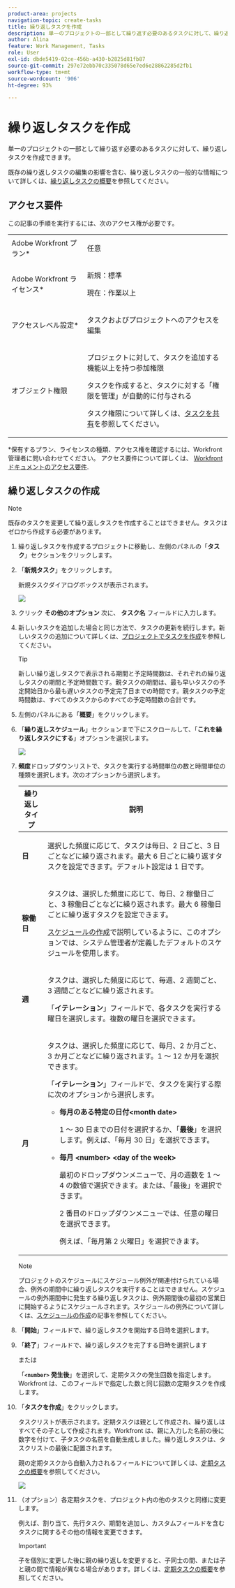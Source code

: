 ```yaml
---
product-area: projects
navigation-topic: create-tasks
title: 繰り返しタスクを作成
description: 単一のプロジェクトの一部として繰り返す必要のあるタスクに対して、繰り返しタスクを作成できます。
author: Alina
feature: Work Management, Tasks
role: User
exl-id: dbde5419-02ce-456b-a430-b2825d81fb87
source-git-commit: 297e72ebb70c335078d65e7ed6e28862285d2fb1
workflow-type: tm+mt
source-wordcount: '906'
ht-degree: 93%

---
```


# 繰り返しタスクを作成

<!--Audited: 01/2024-->

単一のプロジェクトの一部として繰り返す必要のあるタスクに対して、繰り返しタスクを作成できます。

既存の繰り返しタスクの編集の影響を含む、繰り返しタスクの一般的な情報について詳しくは、[繰り返しタスクの概要](../../../manage-work/tasks/manage-tasks/recurring-tasks-overview.md)を参照してください。

## アクセス要件

この記事の手順を実行するには、次のアクセス権が必要です。

<table style="table-layout:auto"> 
 <col> 
 <col> 
 <tbody> 
  <tr> 
   <td role="rowheader">Adobe Workfront プラン*</td> 
   <td> <p>任意</p> </td> 
  </tr> 
  <tr> 
   <td role="rowheader">Adobe Workfront ライセンス*</td> 
   <td> <p>新規：標準</p> 
   <p>現在：作業以上</p> </td> 
  </tr> 
  <tr> 
   <td role="rowheader">アクセスレベル設定*</td> 
   <td> <p>タスクおよびプロジェクトへのアクセスを編集</p> </td> 
  </tr> 
  <tr> 
   <td role="rowheader">オブジェクト権限</td> 
   <td> <p>プロジェクトに対して、タスクを追加する機能以上を持つ参加権限</p> 
   <p>タスクを作成すると、タスクに対する「権限を管理」が自動的に付与される</p> 
   <p> タスク権限について詳しくは、<a href="../../../workfront-basics/grant-and-request-access-to-objects/share-a-task.md" class="MCXref xref">タスクを共有</a>を参照してください。</p>  </td> 
  </tr> 
 </tbody> 
</table>

&#42;保有するプラン、ライセンスの種類、アクセス権を確認するには、Workfront管理者に問い合わせてください。 アクセス要件について詳しくは、 [Workfrontドキュメントのアクセス要件](/help/quicksilver/administration-and-setup/add-users/access-levels-and-object-permissions/access-level-requirements-in-documentation.md).

## 繰り返しタスクの作成

>[!NOTE]
>
>既存のタスクを変更して繰り返しタスクを作成することはできません。タスクはゼロから作成する必要があります。

1. 繰り返しタスクを作成するプロジェクトに移動し、左側のパネルの「**タスク**」セクションをクリックします。
1. 「**新規タスク**」をクリックします。

   新規タスクダイアログボックスが表示されます。

   ![](assets/nwe-create-task-small-screen-350x272.png)

1. クリック **その他のオプション** 次に、 **タスク名** フィールドに入力します。
1. 新しいタスクを追加した場合と同じ方法で、タスクの更新を続行します。新しいタスクの追加について詳しくは、[プロジェクトでタスクを作成](../../../manage-work/tasks/create-tasks/create-tasks-in-project.md)を参照してください。

   >[!TIP]
   >
   >   新しい繰り返しタスクで表示される期間と予定時間数は、それぞれの繰り返しタスクの期間と予定時間数です。親タスクの期間は、最も早いタスクの予定開始日から最も遅いタスクの予定完了日までの時間です。親タスクの予定時間数は、すべてのタスクからのすべての予定時間数の合計です。

1. 左側のパネルにある「**概要**」をクリックします。
1. 「**繰り返しスケジュール**」セクションまで下にスクロールして、「**これを繰り返しタスクにする**」オプションを選択します。

   ![](assets/recurrence-schedule-section-new-recurring-tasks-nwe-350x351.png)

1. **頻度**&#x200B;ドロップダウンリストで、タスクを実行する時間単位の数と時間単位の種類を選択します。次のオプションから選択します。

   <table style="table-layout:auto"> 
    <col> 
    <col> 
    <thead> 
     <tr> 
      <th>繰り返しタイプ</th> 
      <th>説明</th> 
     </tr> 
    </thead> 
    <tbody> 
     <tr> 
      <td role="rowheader"><strong>日</strong> </td> 
      <td> <p>選択した頻度に応じて、タスクは毎日、2 日ごと、3 日ごとなどに繰り返されます。最大 6 日ごとに繰り返すタスクを設定できます。デフォルト設定は 1 日です。 </p> </td> 
     </tr> 
     <tr> 
      <td role="rowheader"><strong>稼働日</strong> </td> 
      <td> <p> タスクは、選択した頻度に応じて、毎日、2 稼働日ごと、3 稼働日ごとなどに繰り返されます。最大 6 稼働日ごとに繰り返すタスクを設定できます。</p> <p><a href="../../../administration-and-setup/set-up-workfront/configure-timesheets-schedules/create-schedules.md" class="MCXref xref">スケジュールの作成</a>で説明しているように、このオプションでは、システム管理者が定義したデフォルトのスケジュールを使用します。</p> </td> 
     </tr> 
     <tr> 
      <td role="rowheader"><strong>週</strong> </td> 
      <td> <p> タスクは、選択した頻度に応じて、毎週、2 週間ごと、3 週間ごとなどに繰り返されます。</p> <p>「<strong>イテレーション</strong>」フィールドで、各タスクを実行する曜日を選択します。複数の曜日を選択できます。 </p> </td> 
     </tr> 
     <tr> 
      <td role="rowheader"><strong>月</strong> </td> 
      <td> <p>タスクは、選択した頻度に応じて、毎月、2 か月ごと、3 か月ごとなどに繰り返されます。1 ～ 12 か月を選択できます。 </p> <p>「<strong>イテレーション</strong>」フィールドで、タスクを実行する際に次のオプションから選択します。</p> 
       <ul> 
        <li> <p><strong>毎月のある特定の日付&lt;month date&gt;</strong> </p> <p>1 ～ 30 日までの日付を選択するか、「<strong>最後</strong>」を選択します。例えば、「毎月 30 日」を選択できます。 </p> </li> 
        <li> <p><strong>毎月 &lt;number&gt; &lt;day of the week&gt;</strong> </p> <p>最初のドロップダウンメニューで、月の週数を 1 ～ 4 の数値で選択できます。または、「最後」を選択できます。 </p> <p>2 番目のドロップダウンメニューでは、任意の曜日を選択できます。 </p> <p>例えば、「毎月第 2 火曜日」を選択できます。 </p> </li> 
       </ul> </td> 
     </tr> 
    </tbody> 
   </table>

   >[!NOTE]
   >
   >プロジェクトのスケジュールにスケジュール例外が関連付けられている場合、例外の期間中に繰り返しタスクを実行することはできません。スケジュールの例外期間中に発生する繰り返しタスクは、例外期間後の最初の営業日に開始するようにスケジュールされます。スケジュールの例外について詳しくは、[スケジュールの作成](../../../administration-and-setup/set-up-workfront/configure-timesheets-schedules/create-schedules.md)の記事を参照してください。

1. 「**開始**」フィールドで、繰り返しタスクを開始する日時を選択します。
1. 「**終了**」フィールドで、繰り返しタスクを完了する日時を選択します

   または

   「**`<number>` 発生後**」を選択して、定期タスクの発生回数を指定します。Workfront は、このフィールドで指定した数と同じ回数の定期タスクを作成します。

1. 「**タスクを作成**」をクリックします。

   タスクリストが表示されます。定期タスクは親として作成され、繰り返しはすべてその子として作成されます。Workfront は、親に入力した名前の後に数字を付けて、子タスクの名前を自動生成しました。繰り返しタスクは、タスクリストの最後に配置されます。

   親の定期タスクから自動入力されるフィールドについて詳しくは、[定期タスクの概要](../../../manage-work/tasks/manage-tasks/recurring-tasks-overview.md)を参照してください。

   ![](assets/recurring-tasks-in-task-list-nwe-350x87.png)

1. （オプション）各定期タスクを、プロジェクト内の他のタスクと同様に変更します。

   例えば、割り当て、先行タスク、期間を追加し、カスタムフィールドを含むタスクに関するその他の情報を変更できます。

   >[!IMPORTANT]
   >
   >子を個別に変更した後に親の繰り返しを変更すると、子同士の間、または子と親の間で情報が異なる場合があります。詳しくは、[定期タスクの概要](../../../manage-work/tasks/manage-tasks/recurring-tasks-overview.md)を参照してください。

